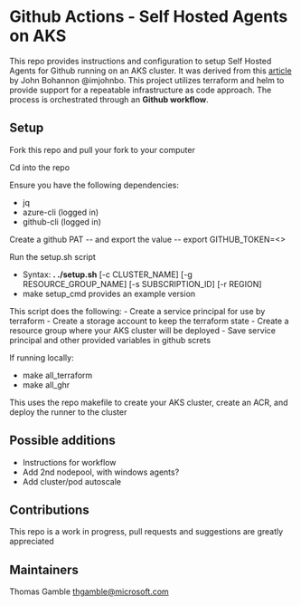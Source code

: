 # Github Actions - Self Hosted Agents on AKS

This repo provides instructions and configuration to setup Self Hosted Agents for Github running on an AKS cluster.  It was derived from this [article](https://github.blog/2020-08-04-github-actions-self-hosted-runners-on-google-cloud/) by John Bohannon @imjohnbo.   This project utilizes terraform and helm to provide support for a repeatable infrastructure as code approach.  The process is orchestrated through an **Github workflow**. 

## Setup

Fork this repo and pull your fork to your computer

Cd into the repo

Ensure you have the following dependencies:
- jq
- azure-cli (logged in)
- github-cli (logged in)

Create a github PAT -- and export the value -- export GITHUB_TOKEN=<<YOUR TOKEN>>

Run the setup.sh script
- Syntax: **. ./setup.sh** [-c CLUSTER_NAME] [-g RESOURCE_GROUP_NAME] [-s SUBSCRIPTION_ID] [-r REGION]
- make setup_cmd provides an example version

This script does the following:
    - Create a service principal for use by terraform
    - Create a storage account to keep the terraform state
    - Create a resource group where your AKS cluster will be deployed
    - Save service principal and other provided variables in github screts
    
If running locally:

- make all_terraform
- make all_ghr

This uses the repo makefile to create your AKS cluster, create an ACR, and deploy the runner to the cluster


## Possible additions

- Instructions for workflow
- Add 2nd nodepool, with windows agents?
- Add cluster/pod autoscale

## Contributions

This repo is a work in progress, pull requests and suggestions are greatly appreciated

## Maintainers

Thomas Gamble thgamble@microsoft.com


